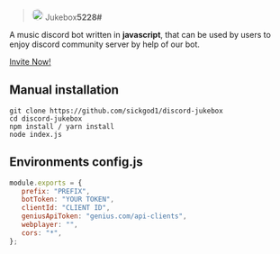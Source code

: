 
> <img  style="border-radius: 300px;"  src="https://i.postimg.cc/rs4wPZ3d/image-1.png"  width="20"/> Jukebox<strong>5228#</strong><br/>

A music discord bot written in **javascript**, that can be used by users to enjoy discord community server by help of our bot.

<a  href="https://discord.com/oauth2/authorize?client_id=990679488998297731&permissions=8&scope=applications.commands%20bot" >Invite Now!<a/>


## Manual installation

```
git clone https://github.com/sickgod1/discord-jukebox
cd discord-jukebox
npm install / yarn install
node index.js
```

## Environments **config.js**

```js
module.exports = {
   prefix: "PREFIX", 
   botToken: "YOUR TOKEN", 
   clientId: "CLIENT ID", 
   geniusApiToken: "genius.com/api-clients", 
   webplayer: "", 
   cors: "*", 
};

```

